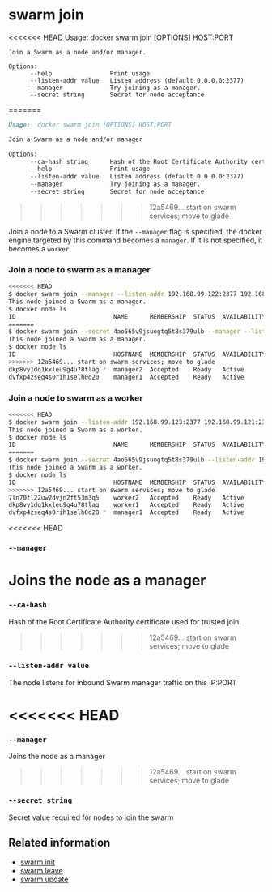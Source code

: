 <!--[metadata]>
+++
title = "swarm join"
description = "The swarm join command description and usage"
keywords = ["swarm, join"]
advisory = "rc"
[menu.main]
parent = "smn_cli"
+++
<![end-metadata]-->

# swarm join

<<<<<<< HEAD
	Usage:	docker swarm join [OPTIONS] HOST:PORT

	Join a Swarm as a node and/or manager.

	Options:
	      --help                Print usage
	      --listen-addr value   Listen address (default 0.0.0.0:2377)
	      --manager             Try joining as a manager.
	      --secret string       Secret for node acceptance
=======
```markdown
Usage:  docker swarm join [OPTIONS] HOST:PORT

Join a Swarm as a node and/or manager

Options:
      --ca-hash string      Hash of the Root Certificate Authority certificate used for trusted join
      --help                Print usage
      --listen-addr value   Listen address (default 0.0.0.0:2377)
      --manager             Try joining as a manager.
      --secret string       Secret for node acceptance
```
>>>>>>> 12a5469... start on swarm services; move to glade

Join a node to a Swarm cluster. If the `--manager` flag is specified, the docker engine
targeted by this command becomes a `manager`. If it is not specified, it becomes a `worker`.

### Join a node to swarm as a manager

```bash
<<<<<<< HEAD
$ docker swarm join --manager --listen-addr 192.168.99.122:2377 192.168.99.121:2377
This node joined a Swarm as a manager.
$ docker node ls
ID                           NAME      MEMBERSHIP  STATUS  AVAILABILITY  MANAGER STATUS         LEADER
=======
$ docker swarm join --secret 4ao565v9jsuogtq5t8s379ulb --manager --listen-addr 192.168.99.122:2377 192.168.99.121:2377
This node joined a Swarm as a manager.
$ docker node ls
ID                           HOSTNAME  MEMBERSHIP  STATUS  AVAILABILITY  MANAGER STATUS         LEADER
>>>>>>> 12a5469... start on swarm services; move to glade
dkp8vy1dq1kxleu9g4u78tlag *  manager2  Accepted    Ready   Active        Reachable
dvfxp4zseq4s0rih1selh0d20    manager1  Accepted    Ready   Active        Reachable              Yes
```

### Join a node to swarm as a worker

```bash
<<<<<<< HEAD
$ docker swarm join --listen-addr 192.168.99.123:2377 192.168.99.121:2377
This node joined a Swarm as a worker.
$ docker node ls
ID                           NAME      MEMBERSHIP  STATUS  AVAILABILITY  MANAGER STATUS         LEADER
=======
$ docker swarm join --secret 4ao565v9jsuogtq5t8s379ulb --listen-addr 192.168.99.123:2377 192.168.99.121:2377
This node joined a Swarm as a worker.
$ docker node ls
ID                           HOSTNAME  MEMBERSHIP  STATUS  AVAILABILITY  MANAGER STATUS         LEADER
>>>>>>> 12a5469... start on swarm services; move to glade
7ln70fl22uw2dvjn2ft53m3q5    worker2   Accepted    Ready   Active
dkp8vy1dq1kxleu9g4u78tlag    worker1   Accepted    Ready   Active        Reachable
dvfxp4zseq4s0rih1selh0d20 *  manager1  Accepted    Ready   Active        Reachable              Yes
```

<<<<<<< HEAD
### `--manager`

Joins the node as a manager
=======
### `--ca-hash`

Hash of the Root Certificate Authority certificate used for trusted join.
>>>>>>> 12a5469... start on swarm services; move to glade

### `--listen-addr value`

The node listens for inbound Swarm manager traffic on this IP:PORT

<<<<<<< HEAD
=======
### `--manager`

Joins the node as a manager

>>>>>>> 12a5469... start on swarm services; move to glade
### `--secret string`

Secret value required for nodes to join the swarm


## Related information

* [swarm init](swarm_init.md)
* [swarm leave](swarm_leave.md)
* [swarm update](swarm_update.md)

